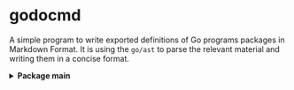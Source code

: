 # godocmd

A simple program to write exported definitions of Go programs packages in Markdown Format.
It is using the `go/ast` to parse the relevant material and writing them in a concise format.

<details>
	<summary> <strong> Package main </strong> </summary>
	<br/>
	
		<p> 
			<details> <summary> Functions </summary>
			<p>
				<ol>
				<li> MakeTreeToPrint </li>
				<li> Scan </li>
				</ol>
			</p>
			</details>
		</p>
		<p> 
			<details> <summary> Structs </summary>
			<p>
				<ol>
				<li> Package </li>
				<li> StructDecl </li>
				<li> FuncDecl </li>
				</ol>
			</p>
			</details>
		</p>

</details>
